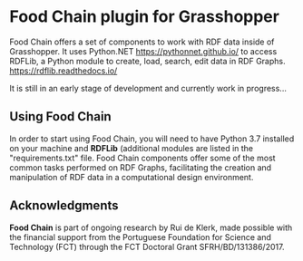 # Food Chain plugin for Grasshopper

Food Chain offers a set of components to work with RDF data inside of Grasshopper. It uses Python.NET <https://pythonnet.github.io/> to access RDFLib, a Python module to create, load, search, edit data in RDF Graphs. <https://rdflib.readthedocs.io/>

It is still in an early stage of development and currently work in progress...

## Using Food Chain

In order to start using Food Chain, you will need to have Python 3.7 installed on your machine and **RDFLib** (additional modules are listed in the "requirements.txt" file.
Food Chain components offer some of the most common tasks performed on RDF Graphs, facilitating the creation and manipulation of RDF data in a computational design environment.

## Acknowledgments

**Food Chain** is part of ongoing research by Rui de Klerk, made possible with the financial support from the Portuguese Foundation for Science and Technology (FCT) through the FCT Doctoral Grant SFRH/BD/131386/2017.
